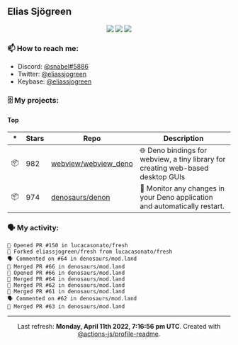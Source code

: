## Elias Sjögreen

<p align="center">
  <img src="https://img.shields.io/badge/🎂-dec. 2003-success" />
  <img src="https://img.shields.io/badge/🌎-Stockholm-informational" />
  <img src="https://img.shields.io/badge/👦-He/Him-informational" />
</p>

### 📫 How to reach me:

- Discord: [@snabel#5886](https://discord.com/users/267978757799673866)
- Twitter: [@eliassjogreen](https://twitter.com/eliassjogreen)
- Keybase: [@eliassjogreen](https://keybase.io/eliassjogreen)

### 🗄 My projects:

#### Top
|*|Stars|Repo|Description|
|---|---|---|---|
| 📦 | 982 | [webview/webview_deno](https://github.com/webview/webview_deno) | 🌐 Deno bindings for webview, a tiny library for creating web-based desktop GUIs |
| 📦 | 974 | [denosaurs/denon](https://github.com/denosaurs/denon) | 👀 Monitor any changes in your Deno application and automatically restart. |

### 🗣 My activity:

```
💪 Opened PR #150 in lucacasonato/fresh
🍴 Forked eliassjogreen/fresh from lucacasonato/fresh
🗣 Commented on #64 in denosaurs/mod.land
🎉 Merged PR #66 in denosaurs/mod.land
💪 Opened PR #66 in denosaurs/mod.land
🎉 Merged PR #64 in denosaurs/mod.land
🎉 Merged PR #62 in denosaurs/mod.land
🎉 Merged PR #61 in denosaurs/mod.land
🗣 Commented on #62 in denosaurs/mod.land
🎉 Merged PR #63 in denosaurs/mod.land
```

------------
<p align="center">Last refresh: <b>Monday, April 11th 2022, 7:16:56 pm UTC</b>. Created with <a href=https://github.com/marketplace/actions/profile-readme>@actions-js/profile-readme</a>.</p>
